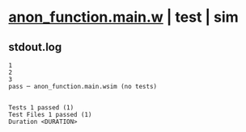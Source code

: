 # [anon_function.main.w](../../../../../examples/tests/valid/anon_function.main.w) | test | sim

## stdout.log
```log
1
2
3
pass ─ anon_function.main.wsim (no tests)
 
 
Tests 1 passed (1)
Test Files 1 passed (1)
Duration <DURATION>
```

